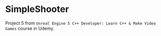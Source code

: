 # SimpleShooter
 
Project 5 from `Unreal Engine 5 C++ Developer: Learn C++ & Make Video Games` course in Udemy.
